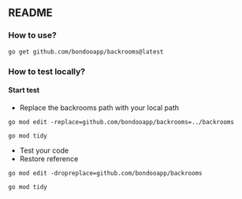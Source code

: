 ## README

### How to use?

```shell
go get github.com/bondooapp/backrooms@latest
```

### How to test locally?

#### Start test

* Replace the backrooms path with your local path

```shell
go mod edit -replace=github.com/bondooapp/backrooms=../backrooms

go mod tidy
```
* Test your code
* Restore reference 
```shell
go mod edit -dropreplace=github.com/bondooapp/backrooms

go mod tidy
```
